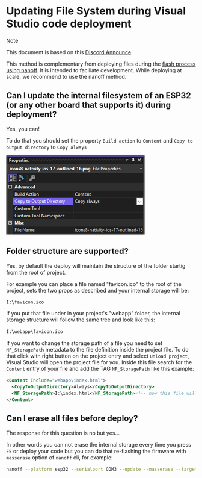 # Updating File System during Visual Studio code deployment

> [!NOTE]
>
> This document is based on this [Discord Announce](https://discord.com/channels/478725473862549535/481780524864503828/1317131756369088574)

This method is complementary from deploying files during the [flash process using nanoff](https://github.com/nanoframework/nanoFirmwareFlasher?tab=readme-ov-file#deploy-file-to-device-storage). It is intended to faciliate development. While deploying at scale, we recommend to use the nanoff method.

## Can I update the internal filesystem of an ESP32 (or any other board that supports it) during deployment?

Yes, you can!

To do that you should set the property `Build action` to `Content` and `Copy to output directory` to `Copy always`

![File property tab](../../images/faq/flashing-filesystem-image1.png)

## Folder structure are supported?

Yes, by default the deploy will maintain the structure of the folder startig from the root of project.

For example you can place a file named "favicon.ico" to the root of the project, sets the two props as described and your internal storage will be:

```txt
I:\favicon.ico
```

If you put that file under in your project's "webapp" folder, the internal storage structure will follow the same tree and look like this:

```sh
I:\webapp\favicon.ico
```

If you want to change the storage path of a file you need to set `NF_StoragePath` metadata to the file definition inside the project file.
To do that click with right button on the project entry and select `Unload project`, Visual Studio will open the project file for you.
Inside this file search for the `Content` entry of your file and add the TAG `NF_StoragePath` like this example:

```xml
<Content Include="webapp\index.html">
  <CopyToOutputDirectory>Always</CopyToOutputDirectory>
  <NF_StoragePath>I:\index.html</NF_StoragePath><!-- now this file will be copied under the root of I:\ -->
</Content>
```

## Can I erase all files before deploy?

The response for this question is no but yes...

In other words you can not erase the internal storage every time you press `F5` or deploy your code but you can do that re-flashing the firmware with `--masserase` option of `nanoff` cli, for example:

```sh
nanoff --platform esp32 --serialport COM3 --update --masserase --target ESP32_S3_BLE
```
